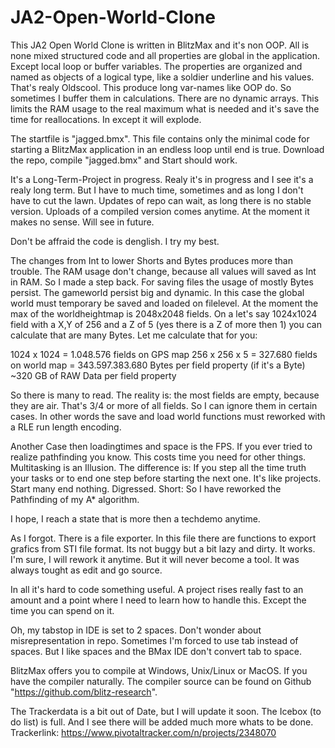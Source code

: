 # JA2-Open-World-Clone
This JA2 Open World Clone is written in BlitzMax and it's non OOP. All is none mixed structured code and all properties are global in the application. Except local loop or buffer variables. The properties are organized and named as objects of a logical type, like a soldier underline and his values. That's realy Oldscool. This produce long var-names like OOP do. So sometimes I buffer them in calculations. There are no dynamic arrays. This limits the RAM usage to the real maximum what is needed and it's save the time for reallocations. In except it will explode.

The startfile is "jagged.bmx". This file contains only the minimal code for starting a BlitzMax application in an endless loop until end is true.
Download the repo, compile "jagged.bmx" and Start should work.

It's a Long-Term-Project in progress. Realy it's in progress and I see it's a realy long term. But I have to much time, sometimes and as long I don't have to cut the lawn. Updates of repo can wait, as long there is no stable version. Uploads of a compiled version comes anytime. At the moment it makes no sense. Will see in future.

Don't be affraid the code is denglish. I try my best.

The changes from Int to lower Shorts and Bytes produces more than trouble. The RAM usage don't change, because all values will saved as Int in RAM. So I made a step back. For saving files the usage of mostly Bytes persist. The gameworld persist big and dynamic. In this case the global world must temporary be saved and loaded on filelevel. At the moment the max of the worldheightmap is 2048x2048 fields. On a let's say 1024x1024 field with a X,Y of 256 and a Z of 5 (yes there is a Z of more then 1) you can calculate that are many Bytes. Let me calculate that for you:

1024 x 1024 = 1.048.576 fields on GPS map
256 x 256 x 5 = 327.680 fields on world map
= 343.597.383.680 Bytes per field property (if it's a Byte)
~320 GB of RAW Data per field property

So there is many to read. The reality is: the most fields are empty, because they are air. That's 3/4 or more of all fields. So I can ignore them in certain cases. In other words the save and load world functions must reworked with a RLE run length encoding.

Another Case then loadingtimes and space is the FPS. If you ever tried to realize pathfinding you know. This costs time you need for other things. Multitasking is an Illusion. The difference is: If you step all the time truth your tasks or to end one step before starting the next one. It's like projects. Start many end nothing. Digressed.
Short: So I have reworked the Pathfinding of my A* algorithm.

I hope, I reach a state that is more then a techdemo anytime.

As I forgot. There is a file exporter. In this file there are functions to export grafics from STI file format. Its not buggy but a bit lazy and dirty. It works. I'm sure, I will rework it anytime. But it will never become a tool. It was always tought as edit and go source.

In all it's hard to code something useful. A project rises really fast to an amount and a point where I need to learn how to handle this. Except the time you can spend on it.

Oh, my tabstop in IDE is set to 2 spaces. Don't wonder about misrepresentation in repo. Sometimes I'm forced to use tab instead of spaces. But I like spaces and the BMax IDE don't convert tab to space.

BlitzMax offers you to compile at Windows, Unix/Linux or MacOS. If you have the compiler naturally. The compiler source can be found on Github "https://github.com/blitz-research".

The Trackerdata is a bit out of Date, but I will update it soon. The Icebox (to do list) is full. And I see there will be added much more whats to be done.
Trackerlink: https://www.pivotaltracker.com/n/projects/2348070
